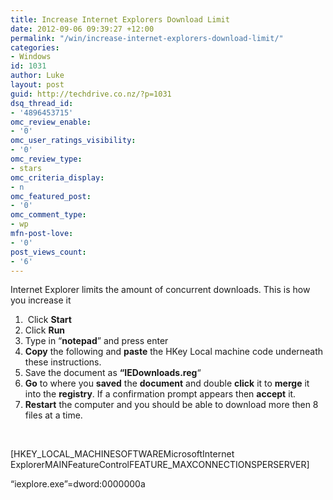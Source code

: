 ```yaml
---
title: Increase Internet Explorers Download Limit
date: 2012-09-06 09:39:27 +12:00
permalink: "/win/increase-internet-explorers-download-limit/"
categories:
- Windows
id: 1031
author: Luke
layout: post
guid: http://techdrive.co.nz/?p=1031
dsq_thread_id:
- '4896453715'
omc_review_enable:
- '0'
omc_user_ratings_visibility:
- '0'
omc_review_type:
- stars
omc_criteria_display:
- n
omc_featured_post:
- '0'
omc_comment_type:
- wp
mfn-post-love:
- '0'
post_views_count:
- '6'
---
```


Internet Explorer limits the amount of concurrent downloads. This is how you increase it

  1.  Click **Start**
  2. Click **Run**
  3. Type in &#8220;**notepad**&#8221; and press enter
  4. **Copy** the following and **paste** the HKey Local machine code underneath these instructions.
  5. Save the document as **&#8220;IEDownloads.reg**&#8220;
  6. **Go** to where you **saved** the **document** and double **click** it to **merge** it into the **registry**. If a confirmation prompt appears then **accept** it.
  7. **Restart** the computer and you should be able to download more then 8 files at a time.

&nbsp;

[HKEY\_LOCAL\_MACHINESOFTWAREMicrosoftInternet ExplorerMAINFeatureControlFEATURE_MAXCONNECTIONSPERSERVER]

&#8220;iexplore.exe&#8221;=dword:0000000a